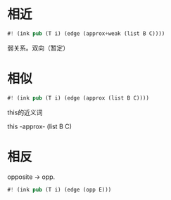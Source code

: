 # 相近

```rs
#! (ink pub (T i) (edge (approx+weak (list B C))))
```

弱关系。双向（暂定）



# 相似 

```rs
#! (ink pub (T i) (edge (approx (list B C))))
```

this的近义词

this -approx- (list B C)  


# 相反

opposite -> opp.

```rs
#! (ink pub (T i) (edge (opp E)))
```

